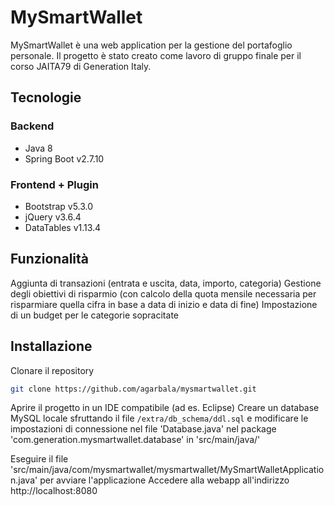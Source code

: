# MySmartWallet

MySmartWallet è una web application per la gestione del portafoglio personale. Il progetto è stato creato come lavoro di gruppo finale per il corso JAITA79 di Generation Italy.

## Tecnologie
### Backend
- Java 8
- Spring Boot v2.7.10
### Frontend + Plugin
- Bootstrap v5.3.0
- jQuery v3.6.4
- DataTables v1.13.4

## Funzionalità

Aggiunta di transazioni (entrata e uscita, data, importo, categoria)
Gestione degli obiettivi di risparmio (con calcolo della quota mensile necessaria per risparmiare quella cifra in base a data di inizio e data di fine)
Impostazione di un budget per le categorie sopracitate

## Installazione

Clonare il repository
```bash
git clone https://github.com/agarbala/mysmartwallet.git
```
Aprire il progetto in un IDE compatibile (ad es. Eclipse)
Creare un database MySQL locale sfruttando il file `/extra/db_schema/ddl.sql` e modificare le impostazioni di connessione nel file 'Database.java' nel package 'com.generation.mysmartwallet.database' in 'src/main/java/'

Eseguire il file 'src/main/java/com/mysmartwallet/mysmartwallet/MySmartWalletApplication.java' per avviare l'applicazione
Accedere alla webapp all'indirizzo http://localhost:8080
